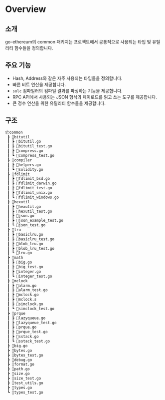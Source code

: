 # Overview

## 소개

go-ethereum의 common 패키지는 프로젝트에서 공통적으로 사용되는 타입 및 유틸리티 함수들을 정의합니다.

## 주요 기능

- Hash, Address와 같은 자주 사용되는 타입들을 정의합니다.
- 빠른 비트 연산을 제공합니다.
- `solc` 컴파일러의 컴파일 결과를 파싱하는 기능을 제공합니다.
- RPC API에서 사용되는 JSON 형식의 페이로드를 읽고 쓰는 도구를 제공합니다.
- 큰 정수 연산을 위한 유틸리티 함수들을 제공합니다.

## 구조

```bash
📦common
 ┣ 📂bitutil
 ┃ ┣ 📜bitutil.go
 ┃ ┣ 📜bitutil_test.go
 ┃ ┣ 📜compress.go
 ┃ ┗ 📜compress_test.go
 ┣ 📂compiler
 ┃ ┣ 📜helpers.go
 ┃ ┗ 📜solidity.go
 ┣ 📂fdlimit
 ┃ ┣ 📜fdlimit_bsd.go
 ┃ ┣ 📜fdlimit_darwin.go
 ┃ ┣ 📜fdlimit_test.go
 ┃ ┣ 📜fdlimit_unix.go
 ┃ ┗ 📜fdlimit_windows.go
 ┣ 📂hexutil
 ┃ ┣ 📜hexutil.go
 ┃ ┣ 📜hexutil_test.go
 ┃ ┣ 📜json.go
 ┃ ┣ 📜json_example_test.go
 ┃ ┗ 📜json_test.go
 ┣ 📂lru
 ┃ ┣ 📜basiclru.go
 ┃ ┣ 📜basiclru_test.go
 ┃ ┣ 📜blob_lru.go
 ┃ ┣ 📜blob_lru_test.go
 ┃ ┗ 📜lru.go
 ┣ 📂math
 ┃ ┣ 📜big.go
 ┃ ┣ 📜big_test.go
 ┃ ┣ 📜integer.go
 ┃ ┗ 📜integer_test.go
 ┣ 📂mclock
 ┃ ┣ 📜alarm.go
 ┃ ┣ 📜alarm_test.go
 ┃ ┣ 📜mclock.go
 ┃ ┣ 📜mclock.s
 ┃ ┣ 📜simclock.go
 ┃ ┗ 📜simclock_test.go
 ┣ 📂prque
 ┃ ┣ 📜lazyqueue.go
 ┃ ┣ 📜lazyqueue_test.go
 ┃ ┣ 📜prque.go
 ┃ ┣ 📜prque_test.go
 ┃ ┣ 📜sstack.go
 ┃ ┗ 📜sstack_test.go
 ┣ 📜big.go
 ┣ 📜bytes.go
 ┣ 📜bytes_test.go
 ┣ 📜debug.go
 ┣ 📜format.go
 ┣ 📜path.go
 ┣ 📜size.go
 ┣ 📜size_test.go
 ┣ 📜test_utils.go
 ┣ 📜types.go
 ┗ 📜types_test.go
```